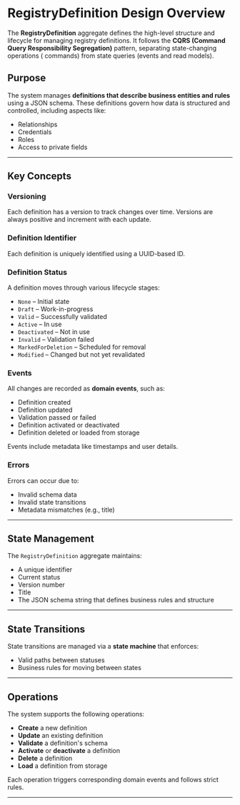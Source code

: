 # RegistryDefinition Design Overview

The **RegistryDefinition** aggregate defines the high-level structure and lifecycle for managing registry definitions.
It follows the **CQRS (Command Query Responsibility Segregation)** pattern, separating state-changing operations (
commands) from state queries (events and read models).

## Purpose

The system manages **definitions that describe business entities and rules** using a JSON schema. These definitions
govern how data is structured and controlled, including aspects like:

- Relationships
- Credentials
- Roles
- Access to private fields

---

## Key Concepts

### Versioning

Each definition has a version to track changes over time. Versions are always positive and increment with each update.

### Definition Identifier

Each definition is uniquely identified using a UUID-based ID.

### Definition Status

A definition moves through various lifecycle stages:

- `None` – Initial state
- `Draft` – Work-in-progress
- `Valid` – Successfully validated
- `Active` – In use
- `Deactivated` – Not in use
- `Invalid` – Validation failed
- `MarkedForDeletion` – Scheduled for removal
- `Modified` – Changed but not yet revalidated

### Events

All changes are recorded as **domain events**, such as:

- Definition created
- Definition updated
- Validation passed or failed
- Definition activated or deactivated
- Definition deleted or loaded from storage

Events include metadata like timestamps and user details.

### Errors

Errors can occur due to:

- Invalid schema data
- Invalid state transitions
- Metadata mismatches (e.g., title)

---

## State Management

The `RegistryDefinition` aggregate maintains:

- A unique identifier
- Current status
- Version number
- Title
- The JSON schema string that defines business rules and structure

---

## State Transitions

State transitions are managed via a **state machine** that enforces:

- Valid paths between statuses
- Business rules for moving between states

---

## Operations

The system supports the following operations:

- **Create** a new definition
- **Update** an existing definition
- **Validate** a definition's schema
- **Activate** or **deactivate** a definition
- **Delete** a definition
- **Load** a definition from storage

Each operation triggers corresponding domain events and follows strict rules.

---

